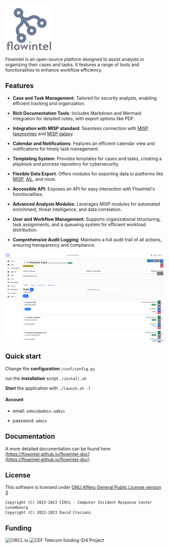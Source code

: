 <img title="" src="./doc/flowintel_logo.png" alt="" width="149" data-align="center">

Flowintel is an open-source platform designed to assist analysts in organizing their cases and tasks. It features a range of tools and functionalities to enhance workflow efficiency. 

## Features

- **Case and Task Management**: Tailored for security analysts, enabling efficient tracking and organization.

- **Rich Documentation Tools**: Includes Markdown and Mermaid integration for detailed notes, with export options like PDF.

- **Integration with MISP standard**: Seamless connection with [MISP taxonomies](https://github.com/MISP/misp-taxonomies) and [MISP galaxy](https://www.misp-galaxy.org/).

- **Calendar and Notifications**: Features an efficient calendar view and notifications for timely task management.

- **Templating System**: Provides templates for cases and tasks, creating a playbook and process repository for cybersecurity.

- **Flexible Data Export**: Offers modules for exporting data to platforms like [MISP](https://www.misp-project.org/), [AIL](https://www.ail-project.org/), and more.

- **Accessible API**: Exposes an API for easy interaction with FlowIntel's functionalities.

- **Advanced Analysis Modules**: Leverages MISP modules for automated enrichment, threat intelligence, and data correlation.

- **User and Workflow Management**: Supports organizational structuring, task assignments, and a queueing system for efficient workload distribution.

- **Comprehensive Audit Logging**: Maintains a full audit trail of all actions, ensuring transparency and compliance.

![task-management](./doc/case_example.png)


## Quick start

Change the **configuration** `/conf/config.py`

run the **installation** script `./install.sh`

**Start** the application with `./launch.sh -l`

#### Account

- email: `admin@admin.admin`

- password: `admin`

## Documentation
A more detailed documentation can be found here: [https://flowintel.github.io/flowintel-doc](https://flowintel.github.io/flowintel-doc)

## License

This software is licensed under [GNU Affero General Public License version 3](http://www.gnu.org/licenses/agpl-3.0.html)

```
Copyright (C) 2022-2023 CIRCL - Computer Incident Response Center Luxembourg
Copyright (C) 2022-2023 David Cruciani
```

## Funding

![CIRCL.lu](https://www.circl.lu/assets/images/logo.png)
![CEF Telecom funding (D4 Project](https://www.misp-project.org/assets/images/en_cef.png)

